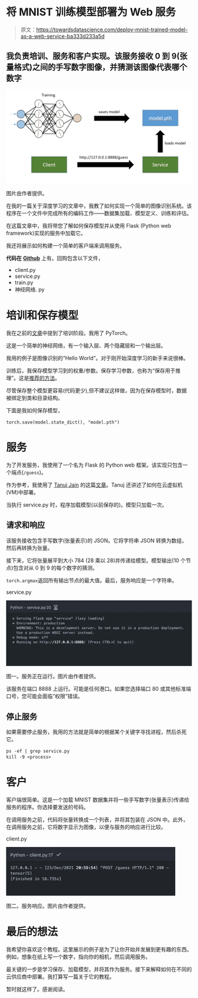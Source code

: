 # 将 MNIST 训练模型部署为 Web 服务

> 原文：<https://towardsdatascience.com/deploy-mnist-trained-model-as-a-web-service-ba333d233a5d>

## 我负责培训、服务和客户实现。该服务接收 0 到 9(张量格式)之间的手写数字图像，并猜测该图像代表哪个数字

![](img/9b71a6ceee49a83eb342a2704bb59343.png)

图片由作者提供。

在我的一篇关于深度学习的文章中，我教了如何实现一个简单的图像识别系统。该程序在一个文件中完成所有的编码工作——数据集加载、模型定义、训练和评估。

在这篇文章中，我将带您了解如何保存模型并从使用 Flask (Python web framework)实现的服务中加载它。

我还将展示如何构建一个简单的客户端来调用服务。

**代码在** [**Github**](https://github.com/vinimonteiro/mnist-service) 上有。回购包含以下文件，

*   client.py
*   service.py
*   train.py
*   神经网络. py

# 培训和保存模型

我在之前的[文章](/implementing-deep-learning-with-pytorch-image-recognition-d403d5da98ea)中提到了培训阶段。我用了 PyTorch。

这是一个简单的神经网络，有一个输入层、两个隐藏层和一个输出层。

我用的例子是图像识别的“Hello World”。对于刚开始深度学习的新手来说很棒。

训练后，我保存模型学习到的权重/参数。保存学习参数，也称为“保存用于推理”。这是[推荐的方法](https://pytorch.org/tutorials/beginner/saving_loading_models.html#save-load-entire-model)。

尽管保存整个模型更容易(代码更少),但不建议这样做，因为在保存模型时，数据被绑定到类和目录结构。

下面是我如何保存模型，

```
torch.save(model.state_dict(), "model.pth")
```

# 服务

为了开发服务，我使用了一个名为 Flask 的 Python web 框架。该实现只包含一个端点(`/guess`)。

作为参考，我使用了 [Tanuj Jain](https://medium.com/u/15510b6546e?source=post_page-----ba333d233a5d--------------------------------) 的这篇[文章](/simple-way-to-deploy-machine-learning-models-to-cloud-fd58b771fdcf)。Tanuj 还讲述了如何在云虚拟机(VM)中部署。

当执行 service.py 时，程序加载模型(以前保存的)。模型只加载一次。

## 请求和响应

该服务接收包含手写数字(张量表示)的 JSON。它将字符串 JSON 转换为数组，然后再转换为张量。

接下来，它将张量展平到大小 784 (28 乘以 28)并传递给模型。模型输出(10 个节点)包含对从 0 到 9 的每个数字的猜测。

`torch.argmax`返回所有输出节点的最大值。最后，服务响应是一个字符串。

service.py

![](img/b8fc0b5b82e1073679b7542cad93e363.png)

图一。服务正在运行。图片由作者提供。

该服务在端口 8888 上运行。可能是任何港口。如果您选择端口 80 或其他标准端口号，您可能会面临“权限”错误。

## 停止服务

如果需要停止服务，我用的方法就是简单的根据某个关键字寻找进程，然后杀死它。

```
ps -ef | grep service.py
kill -9 <process>
```

# 客户

客户端很简单。这是一个加载 MNIST 数据集并将一些手写数字(张量表示)传递给服务的程序。你选择要发送的号码。

在调用服务之前，代码将张量转换成一个列表，并将其包装在 JSON 中。此外，在调用服务之前，它将数字显示为图像，以便与服务的响应进行比较。

client.py

![](img/868ccab83132629e805d5cddc473e06a.png)

图二。服务响应。图片由作者提供。

# 最后的想法

我希望你喜欢这个教程。这里展示的例子是为了让你开始并发展到更有趣的东西。例如，想象在纸上写一个数字，指向你的相机，然后调用服务。

最关键的一步是学习保存、加载模型，并将其作为服务。接下来解释如何在不同的云供应商中部署。我打算写一篇关于它的教程。

暂时就这样了。感谢阅读。